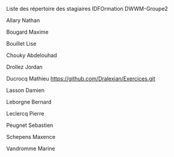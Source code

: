 Liste des répertoire des stagiaires IDFOrmation DWWM-Groupe2


Allary Nathan

Bougard Maxime

Bouillet Lise

Chouky Abdelouhad

Drollez Jordan

Ducrocq Mathieu https://github.com/Dralexian/Exercices.git

Lasson Damien

Leborgne Bernard

Leclercq Pierre

Peugnet Sebastien

Schepens Maxence

Vandromme Marine

